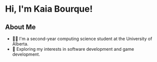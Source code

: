 # Hi, I'm Kaia Bourque!

## About Me
- 👩‍💻 I'm a second-year computing science student at the University of Alberta.
- 👾 Exploring my interests in software development and game development.
